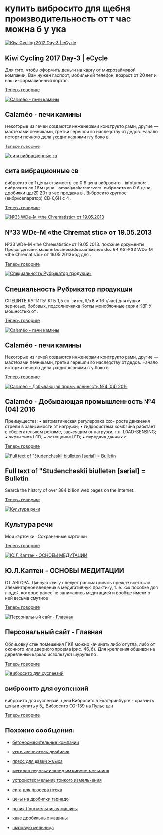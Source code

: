 # купить вибросито для щебня производительность от т час можна б у ука
<a href="https://mnn.zoosnet.net/LR/Chatpre.aspx?id=MNN94995150&p=https://consultis.com.pl/" target="_blank">![Kiwi Cycling 2017 Day-3 | eCycle](https://github.com/millmachine/images/raw/main/118.jpg)</a>
## Kiwi Cycling 2017 Day-3 | eCycle
Для того, чтобы оформить деньги на карту от микрозаймовой компании, Вам нужен паспорт, мобильный телефон, возраст от 20 лет и наш информационный портал.
<a href="https://mnn.zoosnet.net/LR/Chatpre.aspx?id=MNN94995150&p=https://consultis.com.pl/" target="_blank">Теперь говорите</a>
<a href="https://mnn.zoosnet.net/LR/Chatpre.aspx?id=MNN94995150&p=https://consultis.com.pl/" target="_blank">![Calaméo - печи камины](https://github.com/millmachine/images/raw/main/340.jpg)</a>
## Calaméo - печи камины
Некоторые из печей создаются инженерами конструкто рами, другие — мастерами печниками, третьи перешли по наследству от дедов. Начало истории печного дела уходит корнями глу боко в .
<a href="https://mnn.zoosnet.net/LR/Chatpre.aspx?id=MNN94995150&p=https://consultis.com.pl/" target="_blank">Теперь говорите</a>
<a href="https://mnn.zoosnet.net/LR/Chatpre.aspx?id=MNN94995150&p=https://consultis.com.pl/" target="_blank">![сита вибрационные св](https://github.com/millmachine/images/raw/main/335.jpg)</a>
## сита вибрационные св
вибросито св 1 цены стоимость. св 0 6 цена вибросито - infotumore . вибросито св 1 5м цена - omsaipackersmovers. вибросито св 0 6 цена. дробилки цдг20 20т в час продажа в . Вибросито круглое (вибросепаратор) СВ-0,6Н с 4 .
<a href="https://mnn.zoosnet.net/LR/Chatpre.aspx?id=MNN94995150&p=https://consultis.com.pl/" target="_blank">Теперь говорите</a>
<a href="https://mnn.zoosnet.net/LR/Chatpre.aspx?id=MNN94995150&p=https://consultis.com.pl/" target="_blank">![№33 WDe-M «the Chrematistic» от 19.05.2013](https://github.com/millmachine/images/raw/main/663.jpg)</a>
## №33 WDe-M «the Chrematistic» от 19.05.2013
№33 WDe-M «the Chrematistic» от 19.05.2013. похожие документы Прокат детских машин businessidea.ua Бизнес doc 64 Кб  №33 WDe-M «the Chrematistic» от 19.05.2013 код для .
<a href="https://mnn.zoosnet.net/LR/Chatpre.aspx?id=MNN94995150&p=https://consultis.com.pl/" target="_blank">Теперь говорите</a>
<a href="https://mnn.zoosnet.net/LR/Chatpre.aspx?id=MNN94995150&p=https://consultis.com.pl/" target="_blank">![Cпециальность Рубрикатор продукции](https://github.com/millmachine/images/raw/main/33.jpg)</a>
## Cпециальность Рубрикатор продукции
СПЕШИТЕ КУПИТЬ! КПБ 1,5 сп. ситец б/з  8 и 16 т/час) для сушки зерновых, бобовых, подсолнечника  Котлы моноблочные серии КВТ-У мощностью от .
<a href="https://mnn.zoosnet.net/LR/Chatpre.aspx?id=MNN94995150&p=https://consultis.com.pl/" target="_blank">Теперь говорите</a>
<a href="https://mnn.zoosnet.net/LR/Chatpre.aspx?id=MNN94995150&p=https://consultis.com.pl/" target="_blank">![Calaméo - печи камины](https://github.com/millmachine/images/raw/main/749.jpg)</a>
## Calaméo - печи камины
Некоторые из печей создаются инженерами конструкто рами, другие — мастерами печниками, третьи перешли по наследству от дедов. Начало истории печного дела уходит корнями глу боко в .
<a href="https://mnn.zoosnet.net/LR/Chatpre.aspx?id=MNN94995150&p=https://consultis.com.pl/" target="_blank">Теперь говорите</a>
<a href="https://mnn.zoosnet.net/LR/Chatpre.aspx?id=MNN94995150&p=https://consultis.com.pl/" target="_blank">![Calaméo - Добывающая промышленность №4 (04) 2016](https://github.com/millmachine/images/raw/main/506.jpg)</a>
## Calaméo - Добывающая промышленность №4 (04) 2016
Преимущества: • автоматическая регулировка ско- рости движения стрелы в зависимости от нагрузки; • гидросистема комбайна работает в сберегательном режиме, зависящим от нагрузки, т.н. LOAD-SENSING; • экран типа LCD; • освещение LED; • передача данных с .
<a href="https://mnn.zoosnet.net/LR/Chatpre.aspx?id=MNN94995150&p=https://consultis.com.pl/" target="_blank">Теперь говорите</a>
<a href="https://mnn.zoosnet.net/LR/Chatpre.aspx?id=MNN94995150&p=https://consultis.com.pl/" target="_blank">![Full text of "Studencheskii biulleten [serial] = Bulletin ](https://github.com/millmachine/images/raw/main/514.jpg)</a>
## Full text of "Studencheskii biulleten [serial] = Bulletin 
Search the history of over 384 billion web pages on the Internet.
<a href="https://mnn.zoosnet.net/LR/Chatpre.aspx?id=MNN94995150&p=https://consultis.com.pl/" target="_blank">Теперь говорите</a>
<a href="https://mnn.zoosnet.net/LR/Chatpre.aspx?id=MNN94995150&p=https://consultis.com.pl/" target="_blank">![Культура речи](https://github.com/millmachine/images/raw/main/177.jpg)</a>
## Культура речи
Мои карточки . Сохраненные карточки
<a href="https://mnn.zoosnet.net/LR/Chatpre.aspx?id=MNN94995150&p=https://consultis.com.pl/" target="_blank">Теперь говорите</a>
<a href="https://mnn.zoosnet.net/LR/Chatpre.aspx?id=MNN94995150&p=https://consultis.com.pl/" target="_blank">![Ю.Л.Каптен - ОСНОВЫ МЕДИТАЦИИ](https://github.com/millmachine/images/raw/main/79.jpg)</a>
## Ю.Л.Каптен - ОСНОВЫ МЕДИТАЦИИ
ОТ АВТОРА. Данную книгу следует рассматривать прежде всего как элементар­ное введение в медитативную практику, т. е. как пособие для людей, которые ранее не занимались медитацией и вообще имели о ней весьма смутное 
<a href="https://mnn.zoosnet.net/LR/Chatpre.aspx?id=MNN94995150&p=https://consultis.com.pl/" target="_blank">Теперь говорите</a>
<a href="https://mnn.zoosnet.net/LR/Chatpre.aspx?id=MNN94995150&p=https://consultis.com.pl/" target="_blank">![Персональный сайт - Главная](https://github.com/millmachine/images/raw/main/608.jpg)</a>
## Персональный сайт - Главная
Облицовку стен помещения ГКЛ можно начинать либо от угла, либо от оконного или дверного проема (рис. 46, б). Для крепления обшивки на деревянный каркас используют шуру­пы по .
<a href="https://mnn.zoosnet.net/LR/Chatpre.aspx?id=MNN94995150&p=https://consultis.com.pl/" target="_blank">Теперь говорите</a>
<a href="https://mnn.zoosnet.net/LR/Chatpre.aspx?id=MNN94995150&p=https://consultis.com.pl/" target="_blank">![вибросито для суспензий](https://github.com/millmachine/images/raw/main/606.jpg)</a>
## вибросито для суспензий
вибросито для суспензий, цена Вибросито в Екатеринбурге - сравнить цены и купить у 5,, Вибросито СО-139 на Пульс цен
<a href="https://mnn.zoosnet.net/LR/Chatpre.aspx?id=MNN94995150&p=https://consultis.com.pl/" target="_blank">Теперь говорите</a>
## Похожие сообщения:
* [бетоносмесительные компании](%D0%B1%D0%B5%D1%82%D0%BE%D0%BD%D0%BE%D1%81%D0%BC%D0%B5%D1%81%D0%B8%D1%82%D0%B5%D0%BB%D1%8C%D0%BD%D1%8B%D0%B5%20%D0%BA%D0%BE%D0%BC%D0%BF%D0%B0%D0%BD%D0%B8%D0%B8.md)
* [угл выключатель дробилка](%D1%83%D0%B3%D0%BB%20%D0%B2%D1%8B%D0%BA%D0%BB%D1%8E%D1%87%D0%B0%D1%82%D0%B5%D0%BB%D1%8C%20%D0%B4%D1%80%D0%BE%D0%B1%D0%B8%D0%BB%D0%BA%D0%B0.md)
* [пресс для давки жмыха](%D0%BF%D1%80%D0%B5%D1%81%D1%81%20%D0%B4%D0%BB%D1%8F%20%D0%B4%D0%B0%D0%B2%D0%BA%D0%B8%20%D0%B6%D0%BC%D1%8B%D1%85%D0%B0.md)
* [могилев подольск завод им кирово мельница](%D0%BC%D0%BE%D0%B3%D0%B8%D0%BB%D0%B5%D0%B2%20%D0%BF%D0%BE%D0%B4%D0%BE%D0%BB%D1%8C%D1%81%D0%BA%20%D0%B7%D0%B0%D0%B2%D0%BE%D0%B4%20%D0%B8%D0%BC%20%D0%BA%D0%B8%D1%80%D0%BE%D0%B2%D0%BE%20%D0%BC%D0%B5%D0%BB%D1%8C%D0%BD%D0%B8%D1%86%D0%B0.md)
* [устроиство мельниц тонкого измельчения](%D1%83%D1%81%D1%82%D1%80%D0%BE%D0%B8%D1%81%D1%82%D0%B2%D0%BE%20%D0%BC%D0%B5%D0%BB%D1%8C%D0%BD%D0%B8%D1%86%20%D1%82%D0%BE%D0%BD%D0%BA%D0%BE%D0%B3%D0%BE%20%D0%B8%D0%B7%D0%BC%D0%B5%D0%BB%D1%8C%D1%87%D0%B5%D0%BD%D0%B8%D1%8F.md)
* [сита для просева песка](%D1%81%D0%B8%D1%82%D0%B0%20%D0%B4%D0%BB%D1%8F%20%D0%BF%D1%80%D0%BE%D1%81%D0%B5%D0%B2%D0%B0%20%D0%BF%D0%B5%D1%81%D0%BA%D0%B0.md)
* [цены на дробилки тарнадо](%D1%86%D0%B5%D0%BD%D1%8B%20%D0%BD%D0%B0%20%D0%B4%D1%80%D0%BE%D0%B1%D0%B8%D0%BB%D0%BA%D0%B8%20%D1%82%D0%B0%D1%80%D0%BD%D0%B0%D0%B4%D0%BE.md)
* [ролик flour мельницаs машины](%D1%80%D0%BE%D0%BB%D0%B8%D0%BA%20flour%20%D0%BC%D0%B5%D0%BB%D1%8C%D0%BD%D0%B8%D1%86%D0%B0s%20%D0%BC%D0%B0%D1%88%D0%B8%D0%BD%D1%8B.md)
* [кане дробильные машины](%D0%BA%D0%B0%D0%BD%D0%B5%20%D0%B4%D1%80%D0%BE%D0%B1%D0%B8%D0%BB%D1%8C%D0%BD%D1%8B%D0%B5%20%D0%BC%D0%B0%D1%88%D0%B8%D0%BD%D1%8B.md)
* [шаровую мельница](%D1%88%D0%B0%D1%80%D0%BE%D0%B2%D1%83%D1%8E%20%D0%BC%D0%B5%D0%BB%D1%8C%D0%BD%D0%B8%D1%86%D0%B0.md)
